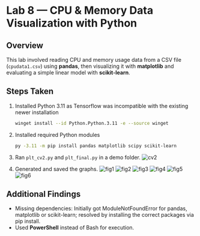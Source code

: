# Lab 8 — CPU & Memory Data Visualization with Python

## Overview
This lab involved reading CPU and memory usage data from a CSV file (`cpudata1.csv`) using **pandas**, then visualizing it with **matplotlib** and evaluating a simple linear model with **scikit-learn**.

## Steps Taken
1. Installed Python 3.11 as Tensorflow was incompatible with the existing newer installation 
   ```bash
   winget install --id Python.Python.3.11 -e --source winget
2. Installed required Python modules  
   ```bash
   py -3.11 -m pip install pandas matplotlib scipy scikit-learn
3. Ran `plt_cv2.py` and `plt_final.py` in a demo folder.
    ![cv2](2.png)
    
7. Generated and saved the graphs.
   ![fig1](Figure_1.png)
   ![fig2](Figure_2.png)
   ![fig3](Figure_3.png)
   ![fig4](Figure_4.png)
   ![fig5](Figure_5.png)
   ![fig6](3.png)
## Additional Findings
- Missing dependencies: Initially got ModuleNotFoundError for pandas, matplotlib or scikit-learn; resolved by installing the correct packages via pip install.
- Used **PowerShell** instead of Bash for execution.
